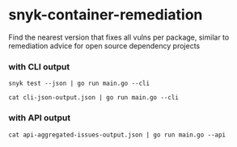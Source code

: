 # snyk-container-remediation

Find the nearest version that fixes all vulns per package,
similar to remediation advice for open source dependency projects

### with CLI output 
`snyk test --json | go run main.go --cli`

`cat cli-json-output.json | go run main.go --cli`

### with API output 
`cat api-aggregated-issues-output.json | go run main.go --api`
